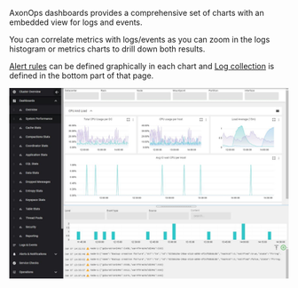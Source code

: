 AxonOps dashboards provides a comprehensive set of charts with an embedded view for logs and events. 

You can correlate metrics with logs/events as you can zoom in the logs histogram or metrics charts to drill down both results. 

[Alert rules](../../how-to/setup-alert-rules.md) can be defined graphically in each chart and [Log collection](../../how-to/setup-log-collection.md) is  defined in the bottom part of that page.

 

![](./0.JPG)


